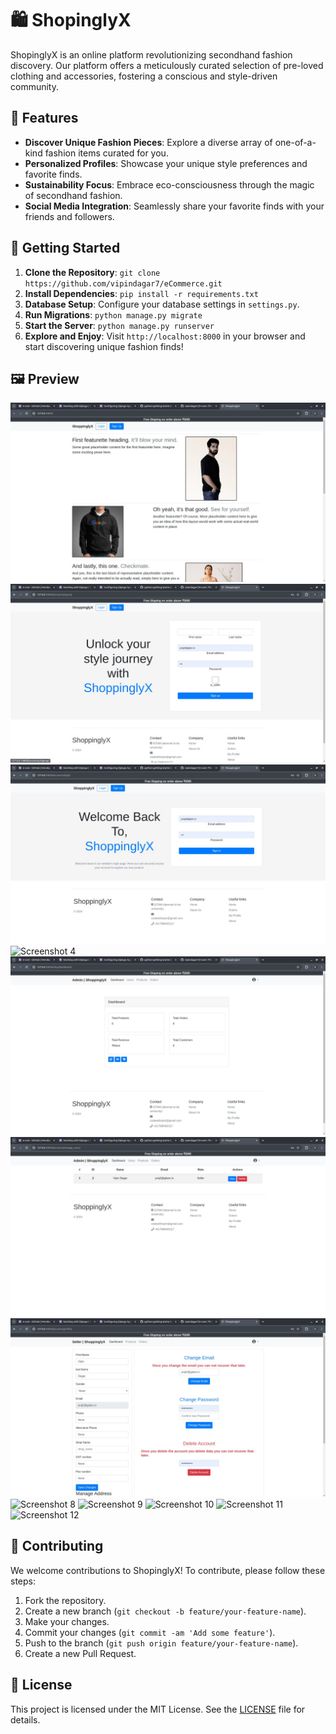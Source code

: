 # 🛍️ ShopinglyX

ShopinglyX is an online platform revolutionizing secondhand fashion discovery. Our platform offers a meticulously curated selection of pre-loved clothing and accessories, fostering a conscious and style-driven community.

## 🌟 Features

- **Discover Unique Fashion Pieces**: Explore a diverse array of one-of-a-kind fashion items curated for you.
- **Personalized Profiles**: Showcase your unique style preferences and favorite finds.
- **Sustainability Focus**: Embrace eco-consciousness through the magic of secondhand fashion.
- **Social Media Integration**: Seamlessly share your favorite finds with your friends and followers.

## 🚀 Getting Started

1. **Clone the Repository**: `git clone https://github.com/vipindagar7/eCommerce.git`
2. **Install Dependencies**: `pip install -r requirements.txt`
3. **Database Setup**: Configure your database settings in `settings.py`.
4. **Run Migrations**: `python manage.py migrate`
5. **Start the Server**: `python manage.py runserver`
6. **Explore and Enjoy**: Visit `http://localhost:8000` in your browser and start discovering unique fashion finds!

## 🖼️ Preview

![Screenshot 1](screenshots/screenshot1.jpeg)
![Screenshot 2](screenshots/screenshot2.jpeg)
![Screenshot 3](screenshots/screenshot3.jpeg)
![Screenshot 4](screenshots/screenshot4.jpeg)
![Screenshot 5](screenshots/screenshot5.jpeg)
![Screenshot 6](screenshots/screenshot6.jpeg)
![Screenshot 7](screenshots/screenshot7.jpeg)
![Screenshot 8](screenshots/screenshot8.jpeg)
![Screenshot 9](screenshots/screenshot9.jpeg)
![Screenshot 10](screenshots/screenshot10.jpeg)
![Screenshot 11](screenshots/screenshot11.jpeg)
![Screenshot 12](screenshots/screenshot12.jpeg)


## 🤝 Contributing

We welcome contributions to ShopinglyX! To contribute, please follow these steps:

1. Fork the repository.
2. Create a new branch (`git checkout -b feature/your-feature-name`).
3. Make your changes.
4. Commit your changes (`git commit -am 'Add some feature'`).
5. Push to the branch (`git push origin feature/your-feature-name`).
6. Create a new Pull Request.

## 📃 License

This project is licensed under the MIT License. See the [LICENSE](LICENSE) file for details.

